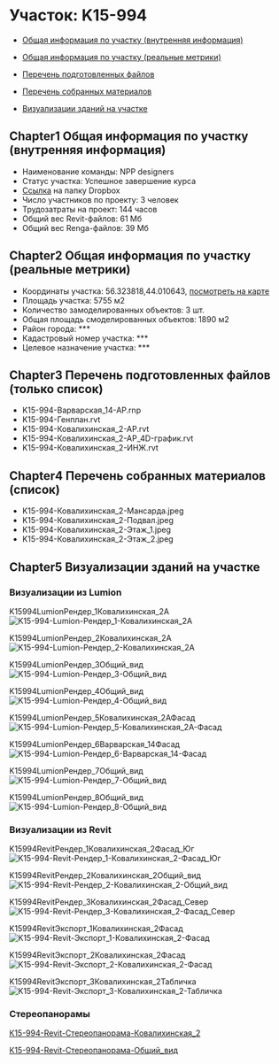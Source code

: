 # Участок: K15-994

* [Общая информация по участку (внутренняя информация)](#Chapter1)

* [Общая информация по участку (реальные метрики)](#Chapter2)

* [Перечень подготовленных файлов](#Chapter3)

* [Перечень собранных материалов](#Chapter4)

* [Визуализации зданий на участке](#Chapter5)

## <a id="test">Chapter1</a> Общая информация по участку (внутренняя информация)
+ Наименование команды: NPP designers
+ Статус участка: Успешное завершение курса
+ [Ссылка](https://www.dropbox.com/sh/wvvgv1nw1iqred9/AAA5XGmkgGKZK7qlxCNCld4ka/K15_994?dl=0) на папку Dropbox
+ Число участников по проекту: 3 человек
+ Трудозатраты на проект: 144 часов
+ Общий вес Revit-файлов: 61 Мб
+ Общий вес Renga-файлов: 39 Мб
## <a id="test">Chapter2</a> Общая информация по участку (реальные метрики)
+ Координаты участка: 56.323818,44.010643, [посмотреть на карте]("yandex.ru/maps/47/nizhny-novgorod/?ll=56.323818%2C44.010643&z=19")
+ Площадь участка: 5755 м2
+ Количество замоделированных объектов: 3 шт.
+ Общая площадь смоделированных объектов: 1890 м2
+ Район города: *** 
+ Кадастровый номер участка: *** 
+ Целевое назначение участка: *** 
## <a id="test">Chapter3</a> Перечень подготовленных файлов (только список)
+ K15-994-Варварская_14-АР.rnp
+ K15-994-Генплан.rvt
+ K15-994-Ковалихинская_2-АР.rvt
+ K15-994-Ковалихинская_2-АР_4D-график.rvt
+ K15-994-Ковалихинская_2-ИНЖ.rvt
## <a id="test">Chapter4</a> Перечень собранных материалов (список)
+ K15-994-Ковалихинская_2-Мансарда.jpeg
+ K15-994-Ковалихинская_2-Подвал.jpeg
+ K15-994-Ковалихинская_2-Этаж_1.jpeg
+ K15-994-Ковалихинская_2-Этаж_2.jpeg
## <a id="test">Chapter5</a> Визуализации зданий на участке
### Визуализации из Lumion
K15994LumionРендер_1Ковалихинская_2А
![K15-994-Lumion-Рендер_1-Ковалихинская_2А](/Images/K15_994/K15-994-Lumion-Рендер_1-Ковалихинская_2А_Compressed.jpg)

K15994LumionРендер_2Ковалихинская_2А
![K15-994-Lumion-Рендер_2-Ковалихинская_2А](/Images/K15_994/K15-994-Lumion-Рендер_2-Ковалихинская_2А_Compressed.jpg)

K15994LumionРендер_3Общий_вид
![K15-994-Lumion-Рендер_3-Общий_вид](/Images/K15_994/K15-994-Lumion-Рендер_3-Общий_вид_Compressed.jpg)

K15994LumionРендер_4Общий_вид
![K15-994-Lumion-Рендер_4-Общий_вид](/Images/K15_994/K15-994-Lumion-Рендер_4-Общий_вид_Compressed.jpg)

K15994LumionРендер_5Ковалихинская_2АФасад
![K15-994-Lumion-Рендер_5-Ковалихинская_2А-Фасад](/Images/K15_994/K15-994-Lumion-Рендер_5-Ковалихинская_2А-Фасад_Compressed.jpg)

K15994LumionРендер_6Варварская_14Фасад
![K15-994-Lumion-Рендер_6-Варварская_14-Фасад](/Images/K15_994/K15-994-Lumion-Рендер_6-Варварская_14-Фасад_Compressed.jpg)

K15994LumionРендер_7Общий_вид
![K15-994-Lumion-Рендер_7-Общий_вид](/Images/K15_994/K15-994-Lumion-Рендер_7-Общий_вид_Compressed.jpg)

K15994LumionРендер_8Общий_вид
![K15-994-Lumion-Рендер_8-Общий_вид](/Images/K15_994/K15-994-Lumion-Рендер_8-Общий_вид_Compressed.jpg)

### Визуализации из Revit
K15994RevitРендер_1Ковалихинская_2Фасад_Юг
![K15-994-Revit-Рендер_1-Ковалихинская_2-Фасад_Юг](/Images/K15_994/K15-994-Revit-Рендер_1-Ковалихинская_2-Фасад_Юг_Compressed.jpg)

K15994RevitРендер_2Ковалихинская_2Общий_вид
![K15-994-Revit-Рендер_2-Ковалихинская_2-Общий_вид](/Images/K15_994/K15-994-Revit-Рендер_2-Ковалихинская_2-Общий_вид_Compressed.jpg)

K15994RevitРендер_3Ковалихинская_2Фасад_Север
![K15-994-Revit-Рендер_3-Ковалихинская_2-Фасад_Север](/Images/K15_994/K15-994-Revit-Рендер_3-Ковалихинская_2-Фасад_Север_Compressed.jpg)

K15994RevitЭкспорт_1Ковалихинская_2Фасад
![K15-994-Revit-Экспорт_1-Ковалихинская_2-Фасад](/Images/K15_994/K15-994-Revit-Экспорт_1-Ковалихинская_2-Фасад_Compressed.jpg)

K15994RevitЭкспорт_2Ковалихинская_2Фасад
![K15-994-Revit-Экспорт_2-Ковалихинская_2-Фасад](/Images/K15_994/K15-994-Revit-Экспорт_2-Ковалихинская_2-Фасад_Compressed.jpg)

K15994RevitЭкспорт_3Ковалихинская_2Табличка
![K15-994-Revit-Экспорт_3-Ковалихинская_2-Табличка](/Images/K15_994/K15-994-Revit-Экспорт_3-Ковалихинская_2-Табличка_Compressed.jpg)

### Стереопанорамы
[К15-994-Revit-Стереопанорама-Ковалихинская_2](https://pano.autodesk.com/pano.html?url=jpgs/0c11522e-d966-4a0b-aa31-0d5ef71fcb20&version=2)

[К15-994-Revit-Стереопанорама-Общий_вид](https://pano.autodesk.com/pano.html?url=jpgs/a132ccb5-f8c2-43c6-9a91-f3cee51a79a4&version=2)

